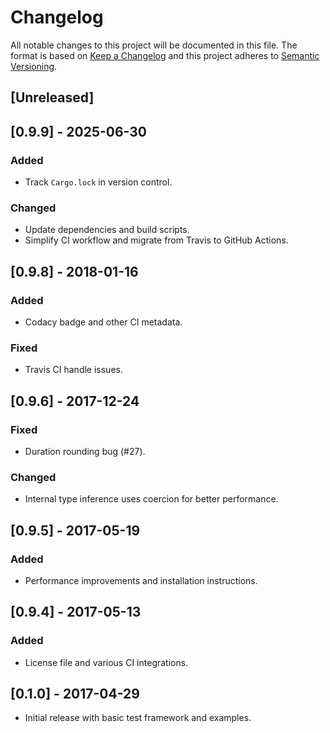 # Changelog

All notable changes to this project will be documented in this file.
The format is based on [Keep a Changelog](https://keepachangelog.com/en/1.0.0/)
and this project adheres to [Semantic Versioning](https://semver.org/spec/v2.0.0.html).

## [Unreleased]

## [0.9.9] - 2025-06-30
### Added
- Track `Cargo.lock` in version control.
### Changed
- Update dependencies and build scripts.
- Simplify CI workflow and migrate from Travis to GitHub Actions.

## [0.9.8] - 2018-01-16
### Added
- Codacy badge and other CI metadata.
### Fixed
- Travis CI handle issues.

## [0.9.6] - 2017-12-24
### Fixed
- Duration rounding bug (#27).
### Changed
- Internal type inference uses coercion for better performance.

## [0.9.5] - 2017-05-19
### Added
- Performance improvements and installation instructions.

## [0.9.4] - 2017-05-13
### Added
- License file and various CI integrations.

## [0.1.0] - 2017-04-29
- Initial release with basic test framework and examples.
